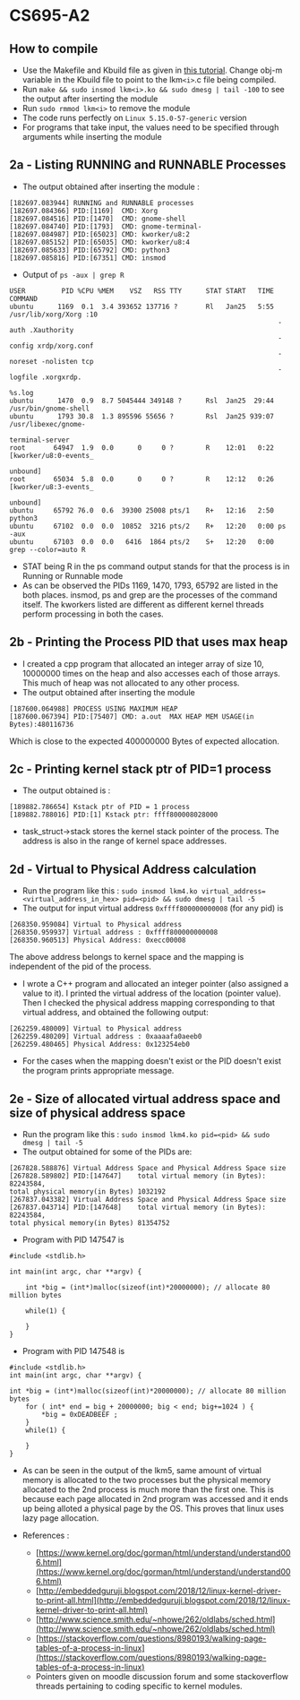 # CS695-A2
## How to compile
- Use the Makefile and Kbuild file as given in [this tutorial](https://linux-kernel-labs.github.io/refs/heads/master/labs/kernel_modules.html). Change obj-m variable in the Kbuild file to point to the lkm`<i>`.c file being compiled.
- Run `make && sudo insmod lkm<i>.ko && sudo dmesg | tail -100` to see the output after inserting the module
- Run `sudo rmmod lkm<i>` to remove the module
- The code runs perfectly on `Linux 5.15.0-57-generic` version
- For programs that take input, the values need to be specified through arguments while inserting the module

## 2a - Listing RUNNING and RUNNABLE Processes
- The output obtained after inserting the module : 
```
[182697.083944] RUNNING and RUNNABLE processes
[182697.084366] PID:[1169]  CMD: Xorg
[182697.084516] PID:[1470]  CMD: gnome-shell
[182697.084740] PID:[1793]  CMD: gnome-terminal-
[182697.084987] PID:[65023] CMD: kworker/u8:2
[182697.085152] PID:[65035] CMD: kworker/u8:4
[182697.085633] PID:[65792] CMD: python3
[182697.085816] PID:[67351] CMD: insmod
```
- Output of `ps -aux | grep R`
```
USER         PID %CPU %MEM    VSZ   RSS TTY      STAT START   TIME COMMAND
ubuntu      1169  0.1  3.4 393652 137716 ?       Rl   Jan25   5:55 /usr/lib/xorg/Xorg :10 
                                                                   -auth .Xauthority 
                                                                   -config xrdp/xorg.conf
                                                                   -noreset -nolisten tcp 
                                                                   -logfile .xorgxrdp.
                                                                   %s.log
ubuntu      1470  0.9  8.7 5045444 349148 ?      Rsl  Jan25  29:44 /usr/bin/gnome-shell
ubuntu      1793 30.8  1.3 895596 55656 ?        Rsl  Jan25 939:07 /usr/libexec/gnome-
                                                                   terminal-server
root       64947  1.9  0.0      0     0 ?        R    12:01   0:22 [kworker/u8:0-events_
                                                                    unbound]
root       65034  5.8  0.0      0     0 ?        R    12:12   0:26 [kworker/u8:3-events_
                                                                    unbound]
ubuntu     65792 76.0  0.6  39300 25008 pts/1    R+   12:16   2:50 python3
ubuntu     67102  0.0  0.0  10852  3216 pts/2    R+   12:20   0:00 ps -aux
ubuntu     67103  0.0  0.0   6416  1864 pts/2    S+   12:20   0:00 grep --color=auto R

```
- STAT being R in the ps command output stands for that the process is in Running or Runnable mode
- As can be observed the PIDs 1169, 1470, 1793, 65792 are listed in the both places. insmod, ps and grep are the processes of the command itself. The kworkers listed are different as different kernel threads perform processing in both the cases.

## 2b - Printing the Process PID that uses max heap
- I created a cpp program that allocated an integer array of size 10, 10000000 times on the heap and also accesses each of those arrays. This much of heap was not allocated to any other process.
- The output obtained after inserting the module
```
[187600.064988] PROCESS USING MAXIMUM HEAP
[187600.067394] PID:[75407] CMD: a.out  MAX HEAP MEM USAGE(in Bytes):480116736
```
Which is close to the expected 400000000 Bytes of expected allocation.

## 2c - Printing kernel stack ptr of PID=1 process
- The output obtained is :
```
[189882.786654] Kstack ptr of PID = 1 process
[189882.788016] PID:[1] Kstack ptr: ffff800008028000
```
- task_struct->stack stores the kernel stack pointer of the process. The address is also in the range of kernel space addresses.

## 2d - Virtual to Physical Address calculation
- Run the program like this : `sudo insmod lkm4.ko virtual_address=<virtual_address_in_hex> pid=<pid> && sudo dmesg | tail -5`
- The output for input virtual address `0xffff800000000008` (for any pid) is 
```
[268350.959084] Virtual to Physical address
[268350.959937] Virtual address : 0xffff800000000008
[268350.960513] Physical Address: 0xecc00008
```
The above address belongs to kernel space and the mapping is independent of the pid of the process.
- I wrote a C++ program and allocated an integer pointer (also assigned a value to it). I printed the virtual address of the location (pointer value). Then I checked the physical address mapping corresponding to that virtual address, and obtained the following output:
```
[262259.480009] Virtual to Physical address
[262259.480209] Virtual address : 0xaaaafa0aeeb0
[262259.480465] Physical Address: 0x123254eb0
```
- For the cases when the mapping doesn't exist or the PID doesn't exist the program prints appropriate message.

## 2e - Size of allocated virtual address space and size of physical address space
- Run the program like this : `sudo insmod lkm4.ko pid=<pid> && sudo dmesg | tail -5`
- The output obtained for some of the PIDs are:
```
[267828.588876] Virtual Address Space and Physical Address Space size
[267828.589802] PID:[147647]    total virtual memory (in Bytes): 82243584, 
total physical memory(in Bytes) 1032192
[267837.043382] Virtual Address Space and Physical Address Space size
[267837.043714] PID:[147648]    total virtual memory (in Bytes): 82243584, 
total physical memory(in Bytes) 81354752
```
- Program with PID 147547 is
```
#include <stdlib.h>    

int main(int argc, char **argv) {

    int *big = (int*)malloc(sizeof(int)*20000000); // allocate 80 million bytes

    while(1) {

    }
}
```
- Program with PID 147548 is
```
#include <stdlib.h>    
int main(int argc, char **argv) {

int *big = (int*)malloc(sizeof(int)*20000000); // allocate 80 million bytes
    for ( int* end = big + 20000000; big < end; big+=1024 ) {
        *big = 0xDEADBEEF ;
    }
    while(1) {

    }
}
```

- As can be seen in the output of the lkm5, same amount of virtual memory is allocated to the two processes but the physical memory allocated to the 2nd process is much more than the first one. This is because each page allocated in 2nd program was accessed and it ends up being alloted a physical page by the OS. This proves that linux uses lazy page allocation.

- References :
    - [https://www.kernel.org/doc/gorman/html/understand/understand006.html](https://www.kernel.org/doc/gorman/html/understand/understand006.html)
    - [http://embeddedguruji.blogspot.com/2018/12/linux-kernel-driver-to-print-all.html](http://embeddedguruji.blogspot.com/2018/12/linux-kernel-driver-to-print-all.html)
    - [http://www.science.smith.edu/~nhowe/262/oldlabs/sched.html](http://www.science.smith.edu/~nhowe/262/oldlabs/sched.html)
    - [https://stackoverflow.com/questions/8980193/walking-page-tables-of-a-process-in-linux](https://stackoverflow.com/questions/8980193/walking-page-tables-of-a-process-in-linux)
    - Pointers given on moodle discussion forum and some stackoverflow threads pertaining to coding specific to kernel modules.